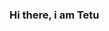 ### Hi there, i am Tetu

<!--
**TetuM7/TetuM7** is a ✨ _special_ ✨ repository because its `README.md` (this file) appears on your GitHub profile.

Here are some ideas to get you started:

- 🔭 I’m currently working on a Bachelors degree in Computer sceince at Georgetown University
- 🌱 I’m currently learning algorithms and Data Structures...
- 📫 How to reach me: @Tetum7
- 😄 Pronouns: He/His
- ⚡ Fun fact: i Love music


